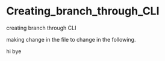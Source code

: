  

 # Creating_branch_through_CLI


 creating branch through CLI 

 making change in the file to change in the following.

hi
bye
